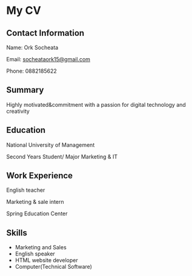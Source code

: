 
My CV
=====

Contact Information
-------------------

Name: Ork Socheata

Email: socheataork15@gmail.com

Phone: 0882185622

Summary
-------

Highly motivated&commitment with a passion for digital technology and creativity

Education
---------

National University of Management

Second Years Student/ Major Marketing & IT

Work Experience
---------------

English teacher

Marketing & sale intern

Spring Education Center

Skills
------

* Marketing and Sales
* English speaker
* HTML website developer
* Computer(Technical Software)
